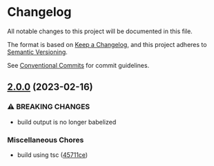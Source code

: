 # Changelog

All notable changes to this project will be documented in this file.

The format is based on [Keep a Changelog](https://keepachangelog.com/en/1.0.0/), and this project
adheres to [Semantic Versioning](https://semver.org/spec/v2.0.0.html).

See [Conventional Commits](https://conventionalcommits.org) for commit guidelines.

## [2.0.0](https://github.com/jneander/a11y-dom/compare/v1.0.1...v2.0.0) (2023-02-16)

### ⚠ BREAKING CHANGES

- build output is no longer babelized

### Miscellaneous Chores

- build using tsc
  ([45711ce](https://github.com/jneander/a11y-dom/commit/45711ce90504ec3da4fe79c1dc36e02d5f1c9d70))
